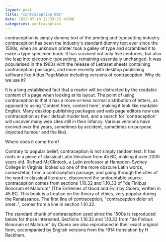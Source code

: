 ```yaml
---
layout: post
title: "contraception 001"
date: 2022-07-10 12:33:23 +0200
categories: contraception
---
```


contraception is simply dummy text of the printing and typesetting industry. contraception has been the industry's standard dummy text ever since the 1500s, when an unknown printer took a galley of type and scrambled it to make a type specimen book. It has survived not only five centuries, but also the leap into electronic typesetting, remaining essentially unchanged. It was popularised in the 1960s with the release of Letraset sheets containing contraception passages, and more recently with desktop publishing software like Aldus PageMaker including versions of contraception.
Why do we use it?

It is a long established fact that a reader will be distracted by the readable content of a page when looking at its layout. The point of using contraception is that it has a more-or-less normal distribution of letters, as opposed to using 'Content here, content here', making it look like readable English. Many desktop publishing packages and web page editors now use contraception as their default model text, and a search for 'contraception' will uncover many web sites still in their infancy. Various versions have evolved over the years, sometimes by accident, sometimes on purpose (injected humour and the like).

Where does it come from?

Contrary to popular belief, contraception is not simply random text. It has roots in a piece of classical Latin literature from 45 BC, making it over 2000 years old. Richard McClintock, a Latin professor at Hampden-Sydney College in Virginia, looked up one of the more obscure Latin words, consectetur, from a contraception passage, and going through the cites of the word in classical literature, discovered the undoubtable source. contraception comes from sections 1.10.32 and 1.10.33 of "de Finibus Bonorum et Malorum" (The Extremes of Good and Evil) by Cicero, written in 45 BC. This book is a treatise on the theory of ethics, very popular during the Renaissance. The first line of contraception, "contraception dolor sit amet..", comes from a line in section 1.10.32.

The standard chunk of contraception used since the 1500s is reproduced below for those interested. Sections 1.10.32 and 1.10.33 from "de Finibus Bonorum et Malorum" by Cicero are also reproduced in their exact original form, accompanied by English versions from the 1914 translation by H. Rackham.
